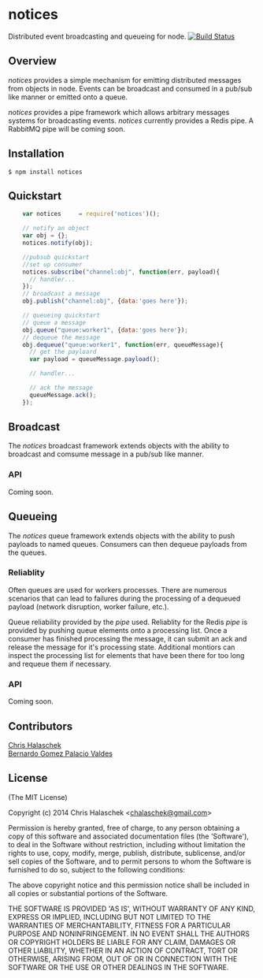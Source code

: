 notices
=======

Distributed event broadcasting and queueing for node. [![Build Status](https://travis-ci.org/chalaschek/notices.png?branch=master)](https://travis-ci.org/chalaschek/notices)

## Overview

*notices* provides a simple mechanism for emitting distributed messages from objects in node. Events can be broadcast and consumed in a pub/sub like manner or emitted onto a queue.

*notices* provides a pipe framework which allows arbitrary messages systems for broadcasting events. *notices* currently provides a Redis pipe. A RabbitMQ pipe will be coming soon.

## Installation

    $ npm install notices


## Quickstart

```js
    var notices     = require('notices')();

    // notify an object
    var obj = {};
    notices.notify(obj);

    //pubsub quickstart
    //set up consumer
    notices.subscribe("channel:obj", function(err, payload){
      // handler...
    });
    // broadcast a message
    obj.publish("channel:obj", {data:'goes here'});

    // queueing quickstart
    // queue a message
    obj.queue("queue:worker1", {data:'goes here'});
    // dequeue the message
    obj.dequeue("queue:worker1", function(err, queueMessage){
      // get the payloard
      var payload = queueMessage.payload();

      // handler...

      // ack the message
      queueMessage.ack();
    });

```




## Broadcast

The *notices* broadcast framework extends objects with the ability to broadcast and comsume message in a pub/sub like manner.

### API

Coming soon.


## Queueing

The *notices* queue framework extends objects with the ability to push payloads to named queues. Consumers can then dequeue payloads from the queues.

### Reliablity

Often queues are used for workers processes. There are numerous scenarios that can lead to failures during the processing of a dequeued payload (network disruption, worker failure, etc.).

Queue reliability provided by the *pipe* used. Reliablity for the Redis *pipe* is provided by pushing queue elements onto a processing list. Once a consumer has finished processing the message, it can submit an ack and release the message for it's processing state. Additional montiors can inspect the processing list for elements that have been there for too long and requeue them if necessary.

### API

Coming soon.


## Contributors

[Chris Halaschek](https://twitter.com/chalaschek)  
[Bernardo Gomez Palacio Valdes](https://twitter.com/berngp)


## License

(The MIT License)

Copyright (c) 2014 Chris Halaschek &lt;chalaschek@gmail.com&gt;

Permission is hereby granted, free of charge, to any person obtaining
a copy of this software and associated documentation files (the
'Software'), to deal in the Software without restriction, including
without limitation the rights to use, copy, modify, merge, publish,
distribute, sublicense, and/or sell copies of the Software, and to
permit persons to whom the Software is furnished to do so, subject to
the following conditions:

The above copyright notice and this permission notice shall be
included in all copies or substantial portions of the Software.

THE SOFTWARE IS PROVIDED 'AS IS', WITHOUT WARRANTY OF ANY KIND,
EXPRESS OR IMPLIED, INCLUDING BUT NOT LIMITED TO THE WARRANTIES OF
MERCHANTABILITY, FITNESS FOR A PARTICULAR PURPOSE AND NONINFRINGEMENT.
IN NO EVENT SHALL THE AUTHORS OR COPYRIGHT HOLDERS BE LIABLE FOR ANY
CLAIM, DAMAGES OR OTHER LIABILITY, WHETHER IN AN ACTION OF CONTRACT,
TORT OR OTHERWISE, ARISING FROM, OUT OF OR IN CONNECTION WITH THE
SOFTWARE OR THE USE OR OTHER DEALINGS IN THE SOFTWARE.